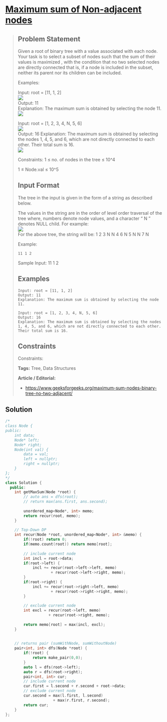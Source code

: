 # [Maximum sum of Non-adjacent nodes](https://www.geeksforgeeks.org/problems/maximum-sum-of-non-adjacent-nodes/1)

<blockquote>

## Problem Statement

Given a root of binary tree with a value associated with each node. Your task is to select a subset of nodes such that the sum of their values is maximized , with the condition that no two selected nodes are directly connected that is, if a node is included in the subset, neither its parent nor its children can be included.

Examples:

Input: root = [11, 1, 2]<br>
![](https://media.geeksforgeeks.org/img-practice/prod/addEditProblem/880845/Web/Other/blobid0_1732598044.png)<br>
Output: 11<br>
Explanation: The maximum sum is obtained by selecting the node 11.<br>
![](https://media.geeksforgeeks.org/img-practice/prod/addEditProblem/880845/Web/Other/blobid1_1732598102.png)<br>

Input: root = [1, 2, 3, 4, N, 5, 6]<br>
![](https://media.geeksforgeeks.org/img-practice/prod/addEditProblem/880845/Web/Other/blobid2_1732598208.png)<br>
Output: 16
Explanation: The maximum sum is obtained by selecting the nodes 1, 4, 5, and 6, which are not directly connected to each other. Their total sum is 16.<br>
![](https://media.geeksforgeeks.org/img-practice/prod/addEditProblem/880845/Web/Other/blobid3_1732598283.png)<br>

Constraints: 1 ≤ no. of nodes in the tree ≤ 10^4

1 ≤ Node.val ≤ 10^5

## Input Format

The tree in the input is given in the form of a string as described below.

The values in the string are in the order of level order traversal of the tree where, numbers denote node values, and a character “ N ” denotes NULL child. For example:<br>
![](https://media.geeksforgeeks.org/wp-content/uploads/20200124141533/Untitled-Diagram65.jpg)<br>
For the above tree, the string will be: 1 2 3 N N 4 6 N 5 N N 7 N

Example:

```
11 1 2
```

Sample Input:
11 1 2

## Examples

```
Input: root = [11, 1, 2]
Output: 11
Explanation: The maximum sum is obtained by selecting the node 11.

Input: root = [1, 2, 3, 4, N, 5, 6]
Output: 16
Explanation: The maximum sum is obtained by selecting the nodes 1, 4, 5, and 6, which are not directly connected to each other. Their total sum is 16.  
```

## Constraints

Constraints:

**Tags:** Tree, Data Structures

**Article / Editorial:**

- https://www.geeksforgeeks.org/maximum-sum-nodes-binary-tree-no-two-adjacent/


</blockquote>

## Solution
```cpp
/*
class Node {
public:
    int data;
    Node* left;
    Node* right;
    Node(int val) {
        data = val;
        left = nullptr;
        right = nullptr;
    }
};
*/
class Solution {
  public:
    int getMaxSum(Node *root) {
        // auto ans = dfs(root);
        // return max(ans.first, ans.second);
        
        unordered_map<Node*, int> memo;
        return recur(root, memo);
    }
    
    // Top-Down DP
    int recur(Node *root, unordered_map<Node*, int> &memo) {
        if(!root) return 0;
        if(memo.count(root)) return memo[root];
        
        // include current node
        int incl = root->data;
        if(root->left) {
            incl += recur(root->left->left, memo)
                    + recur(root->left->right, memo);
        }
        if(root->right) {
            incl += recur(root->right->left, memo)
                    + recur(root->right->right, memo);
        }
        
        // exclude current node
        int excl = recur(root->left, memo)
                   + recur(root->right, memo);
        
        return memo[root] = max(incl, excl);
    }
    
    
    // returns pair (sumWithNode, sumWithoutNode)
    pair<int, int> dfs(Node *root) {
        if(!root) {
            return make_pair(0,0);
        }
        auto l = dfs(root->left);
        auto r = dfs(root->right);
        pair<int, int> cur;
        // include current node
        cur.first = l.second + r.second + root->data;
        // exclude current node
        cur.second = max(l.first, l.second)
                     + max(r.first, r.second);
        return cur;
    }
};
```
